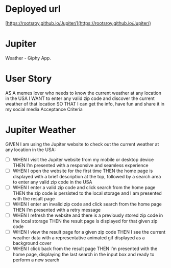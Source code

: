 # Deployed url 
[https://rootsroy.github.io/Jupiter/](https://rootsroy.github.io/Jupiter/)
# Jupiter

Weather - Giphy App.

# User Story

AS A memes lover who needs to know the current weather at any location in the USA
I WANT to enter any valid zip code and discover the current weather of that location
SO THAT I can get the info, have fun and share it in my social media
Acceptance Criteria

# Jupiter Weather

GIVEN I am using the Jupiter website to check out the current weather at any location in the USA:

- [ ] WHEN I visit the Jupiter website from my mobile or desktop device
      THEN I’m presented with a responsive and seamless experience
- [ ] WHEN I open the website for the first time
      THEN the home page is displayed with a brief description at the top, followed by a search area to enter any valid zip code in the USA
- [ ] WHEN I enter a valid zip code and click search from the home page
      THEN the zip code is persisted to the local storage and I am presented with the result page
- [ ] WHEN I enter an invalid zip code and click search from the home page
      THEN I’m presented with a retry message
- [ ] WHEN I refresh the website and there is a previously stored zip code in the local storage
      THEN the result page is displayed for that given zip code
- [ ] WHEN I view the result page for a given zip code
      THEN I see the current weather data with a representative animated gif displayed as a background cover
- [ ] WHEN I click back from the result page
      THEN I’m presented with the home page, displaying the last search in the input box and ready to perform a new search
